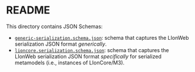 # README

This directory contains JSON Schemas:

* [`generic-serialization.schema.json`](./generic-serialization.schema.json): schema that captures the LIonWeb serialization JSON format _generically_.
* [`lioncore.serialization.schema.json`](./lioncore.serialization.schema.json): schema that captures the LIonWeb serialization JSON format _specifically_ for serialized metamodels (i.e., instances of LIonCore/M3).


